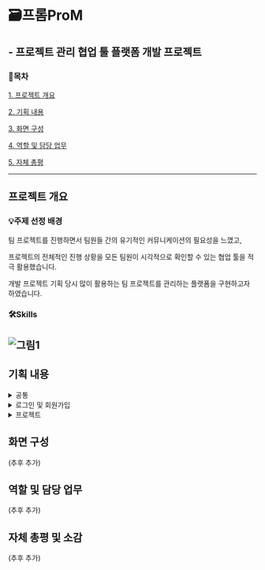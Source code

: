 # 🗃️프롬ProM
## - 프로젝트 관리 협업 툴 플랫폼 개발 프로젝트
### 📍목차
[1. 프로젝트 개요](#프로젝트-개요)

[2. 기획 내용](#기획-내용)

[3. 화면 구성](#화면-구성)

[4. 역할 및 담당 업무](#역할-및-담당-업무)

[5. 자체 총평](#자체-총평-및-소감)

---

## 프로젝트 개요
### 💡주제 선정 배경
팀 프로젝트를 진행하면서 팀원들 간의 유기적인 커뮤니케이션의 필요성을 느꼈고,

프로젝트의 전체적인 진행 상황을 모든 팀원이 시각적으로 확인할 수 있는 협업 툴을 적극 활용했습니다.

개발 프로젝트 기획 당시 많이 활용하는 팀 프로젝트를 관리하는 플랫폼을 구현하고자 하였습니다.

### 🛠️Skills
![그림1](https://github.com/ddoonsim/ProM_project_FE/assets/143992194/3915e612-d4cc-49ec-86b3-3423de39cbbc)
---

## 기획 내용
<details>
  <summary>공통</summary>
  <ul>
    <li>파일 업로드</li>
  </ul>
</details>
<details>
  <summary> 로그인 및 회원가입</summary>
  <ul>
    <li>스프링 시큐리티를 이용한 로그인 및 회원가입</li>
    <li>회원가입 시 이메일 인증</li>
    <li>JWT 토큰 방식을 이용한 로그인 및 로그인 유지</li>
    <li>비밀번호 찾기 ➡️ 비밀번호 초기화 및 임시 발급 비밀번호 이메일 전송</li>
  </ul>
</details>
<details>
  <summary>프로젝트</summary>
  <ul>
    <li>프로젝트 생성 ➡️ 생성자 : 팀원 초대 가능, 모든 팀원이 참여하는 단체 채팅방 생성</li>
    <li>프로젝트 하위에 업무, 업무 하위에 To Do 구조</li>
    <li>공지사항 등록 가능</li>
    <li>프로젝트 진행 상황에 따른 시각적 대시보드 구현</li>
  </ul>
</details>

## 화면 구성
(추후 추가)

## 역할 및 담당 업무
(추후 추가)

## 자체 총평 및 소감
(추후 추가)
